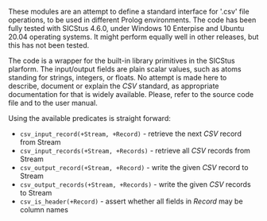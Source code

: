 These modules are an attempt to define a standard interface for '.csv' file operations, to be used in different Prolog environments. The code has been fully tested with SICStus 4.6.0, under Windows 10 Enterpise and Ubuntu 20.04 operating systems. It might perform equally well in other releases, but this has not been tested.

The code is a wrapper for the built-in library primitives in the SICStus plarform. The input/output fields are plain scalar values, such as atoms standing for strings, integers, or floats. No attempt is made here to describe, document or explain the *CSV* standard, as appropriate documentation for that is widely available. Please, refer to the source code file and to the user manual.

Using the available predicates is straight forward:

- `csv_input_record(+Stream, +Record)` - retrieve the next *CSV* record from Stream  
- `csv_input_records(+Stream, +Records)` - retrieve all *CSV* records from Stream  
- `csv_output_record(+Stream, +Record)` - write the given *CSV* record to Stream  
- `csv_output_records(+Stream, +Records)` - write the given *CSV* records to Stream  
- `csv_is_header(+Record)` - assert whether all fields in *Record* may be column names  
